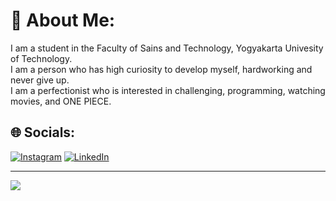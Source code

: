 # 💫 About Me:
I am a student in the Faculty of Sains and Technology, Yogyakarta Univesity of Technology.<br>I am a person who has high curiosity to develop myself, hardworking and never give up.<br>I am a perfectionist who is interested in challenging, programming, watching movies, and ONE PIECE.


## 🌐 Socials:
[![Instagram](https://img.shields.io/badge/Instagram-%23E4405F.svg?logo=Instagram&logoColor=white)](https://instagram.com/@sptrakaglfhmi) [![LinkedIn](https://img.shields.io/badge/LinkedIn-%230077B5.svg?logo=linkedin&logoColor=white)](https://linkedin.com/in/agilfahmirs) 

---
[![](https://visitcount.itsvg.in/api?id=fahmi-dot&icon=5&color=1)](https://visitcount.itsvg.in)

<!-- Proudly created with GPRM ( https://gprm.itsvg.in ) -->
